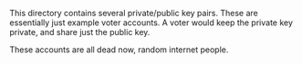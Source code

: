This directory contains several private/public key pairs. 
These are essentially just example voter accounts. A voter would keep the private key private, and share just the public key.

These accounts are all dead now, random internet people.
